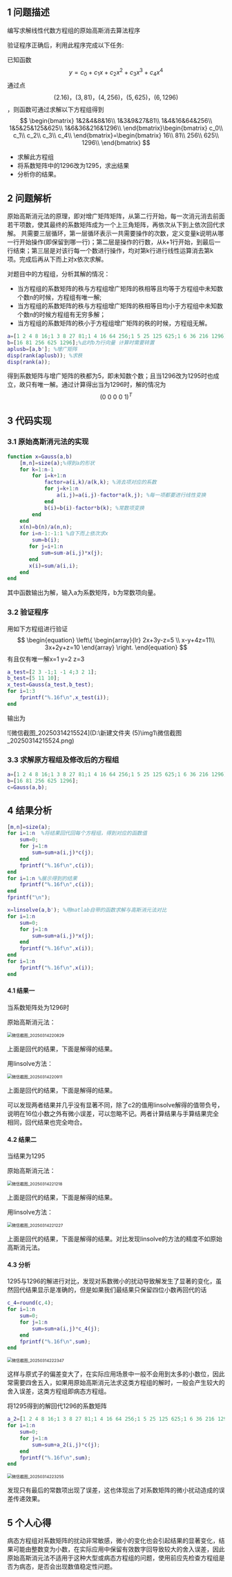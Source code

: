## 1 问题描述

编写求解线性代数方程组的原始高斯消去算法程序

验证程序正确后，利用此程序完成以下任务:

已知函数$$y=c_0+c_1x+c_2x^2+c_3x^3+c_4x^4$$通过点$$(2.16)，(3,81)，(4,256)，(5,625)，(6,1296)$$，则函数可通过求解以下方程组得到
$$
\begin{bmatrix}
	1&2&4&8&16\\
	1&3&9&27&81\\
	1&4&16&64&256\\
	1&5&25&125&625\\
	1&6&36&216&1296\\
\end{bmatrix}\begin{bmatrix}
	c_0\\
	c_1\\
	c_2\\
	c_3\\
	c_4\\
\end{bmatrix}=\begin{bmatrix}
	16\\
	81\\
	256\\
	625\\
	1296\\
\end{bmatrix}
$$

- 求解此方程组
- 将系数矩阵中的1296改为1295，求出结果
- 分析你的结果。

## 2  问题解析

原始高斯消元法的原理，即对增广矩阵矩阵，从第二行开始，每一次消元消去前面若干项数，使其最终的系数矩阵成为一个上三角矩阵，再依次从下到上依次回代求解。
共需要三层循环，第一层循环表示一共需要操作的次数，定义变量k说明从哪一行开始操作(即保留到哪一行)；第二层是操作的行数，从k+1行开始，到最后一行结束；第三层是对该行每一个数进行操作，均对第k行进行线性运算消去第k项。完成后再从下而上对x依次求解。

对题目中的方程组，分析其解的情况：

- 当方程组的系数矩阵的秩与方程组增广矩阵的秩相等且均等于方程组中未知数个数n的时候，方程组有唯一解;
- 当方程组的系数矩阵的秩与方程组增广矩阵的秩相等目均小于方程组中未知数个数n的时候方程组有无穷多解；
- 当方程组的系数矩阵的秩小于方程组增广矩阵的秩的时候，方程组无解。

```matlab
a=[1 2 4 8 16;1 3 8 27 81;1 4 16 64 256;1 5 25 125 625;1 6 36 216 1296]; %系数矩阵
b=[16 81 256 625 1296];%此时b为行向量 计算时需要转置
aplusb=[a,b']; %增广矩阵
disp(rank(aplusb)); %求秩
disp(rank(a));
```

得到系数矩阵与增广矩阵的秩都为5，即未知数个数；且当1296改为1295时也成立，故只有唯一解。通过计算得出当为1296时，解的情况为$$(0\ 0\ 0\ 0\ 1)^T$$

## 3 代码实现

### 3.1 原始高斯消元法的实现

```matlab
function x=Gauss(a,b)
    [m,n]=size(a);%得到a的形状
    for k=1:n-1 
        for i=k+1:n
            factor=a(i,k)/a(k,k); %消去项对应的系数
            for j=k+1:n
                a(i,j)=a(i,j)-factor*a(k,j); %每一项都要进行线性变换
            end
            b(i)=b(i)-factor*b(k); %常数项变换
        end
    end
    x(n)=b(n)/a(n,n);
    for i=n-1:-1:1 %自下而上依次求x
        sum=b(i);
       for j=i+1:n
           sum=sum-a(i,j)*x(j);
       end
       x(i)=sum/a(i,i);
    end
end
```

其中函数输出为解，输入a为系数矩阵，b为常数项向量。

### 3.2 验证程序

用如下方程组进行验证
$$
\begin{equation}
	\left\{
		\begin{array}{lr}
		2x+3y-z=5 \\
		x-y+4z=11\\
		3x+2y+z=10
        \end{array}
	\right.
\end{equation}
$$
有且仅有唯一解x=1   y=2   z=3

```matlab
a_test=[2 3 -1;1 -1 4;3 2 1];
b_test=[5 11 10];
x_test=Gauss(a_test,b_test);
for i=1:3
    fprintf("%.16f\n",x_test(i));
end
```

输出为

![微信截图_20250314215524](D:\新建文件夹 (5)\img1\微信截图_20250314215524.png)

### 3.3 求解原方程组及修改后的方程组

```matlab
a=[1 2 4 8 16;1 3 8 27 81;1 4 16 64 256;1 5 25 125 625;1 6 36 216 1296];%或1295
b=[16 81 256 625 1296];
c=Gauss(a,b);
```

## 4 结果分析

```matlab
[m,n]=size(a);
for i=1:n  %将结果回代回每个方程组，得到对应的函数值
    sum=0;
    for j=1:n
        sum=sum+a(i,j)*c(j);
    end
    fprintf("%.16f\n",c(i));
end
for i=1:n %展示得到的结果
    fprintf("%.16f\n",c(i));
end
fprintf("\n");

x=linsolve(a,b'); %用matlab自带的函数求解与高斯消元法对比
for i=1:n 
    sum=0;
    for j=1:n
        sum=sum+a(i,j)*x(j);
    end
    fprintf("%.16f\n",x(i));
end
for i=1:n
    fprintf("%.16f\n",x(i));
end
```

#### 4.1 结果一

当系数矩阵处为1296时

原始高斯消元法：

<img src="D:\新建文件夹 (5)\img1\微信截图_20250314220829.png" alt="微信截图_20250314220829" style="zoom: 67%;" />

上面是回代的结果，下面是解得的结果。

用linsolve方法：

<img src="D:\新建文件夹 (5)\img1\微信截图_20250314220911.png" alt="微信截图_20250314220911" style="zoom:67%;" />

上面是回代的结果，下面是解得的结果。

可以发现两者结果并几乎没有显著不同，除了c2的值用linsolve解得的值带负号，说明在16位小数之外有微小误差，可以忽略不记。两者计算结果与手算结果完全相同，回代结果也完全吻合。

#### 4.2 结果二

当结果为1295

原始高斯消元法：

<img src="D:\新建文件夹 (5)\img1\微信截图_20250314221218.png" alt="微信截图_20250314221218" style="zoom:67%;" />

上面是回代的结果，下面是解得的结果。

用linsolve方法：

<img src="D:\新建文件夹 (5)\img1\微信截图_20250314221227.png" alt="微信截图_20250314221227" style="zoom:67%;" />

上面是回代的结果，下面是解得的结果。对比发现linsolve的方法的精度不如原始高斯消元法。

#### 4.3 分析

1295与1296的解进行对比，发现对系数微小的扰动导致解发生了显著的变化，虽然回代结果显示是准确的，但是如果我们最结果只保留四位小数再回代的话

```matlab
c_4=round(c,4); 
for i=1:n 
    sum=0;
    for j=1:n
        sum=sum+a(i,j)*c_4(j);
    end
    fprintf("%.16f\n",sum);
end
```

<img src="D:\新建文件夹 (5)\img1\微信截图_20250314222347.png" alt="微信截图_20250314222347" style="zoom:67%;" />

这样与原式子的偏差变大了，在实际应用场景中一般不会用到太多的小数位，因此常需要四舍五入，如果用原始高斯消元法求这类方程组的解时，一般会产生较大的舍入误差，这类方程组即病态方程组。

将1295得到的解回代1296的系数矩阵

```matlab
a_2=[1 2 4 8 16;1 3 8 27 81;1 4 16 64 256;1 5 25 125 625;1 6 36 216 1296];
for i=1:n 
    sum=0;
    for j=1:n
        sum=sum+a_2(i,j)*c(j);
    end
    fprintf("%.16f\n",sum);
end
```

<img src="D:\新建文件夹 (5)\img1\微信截图_20250314223255.png" alt="微信截图_20250314223255" style="zoom:67%;" />

发现只有最后的常数项出现了误差，这也体现出了对系数矩阵的微小扰动造成的误差传递效果。

## 5 个人心得

病态方程组对系数矩阵的扰动非常敏感，微小的变化也会引起结果的显著变化，结果可能由整数变为小数，在实际应用中保留有效数字回导致较大的舍入误差，因此原始高斯消元法不适用于这种大型或病态方程组的问题，使用前应先检查方程组是否为病态，是否会出现数值稳定性问题。